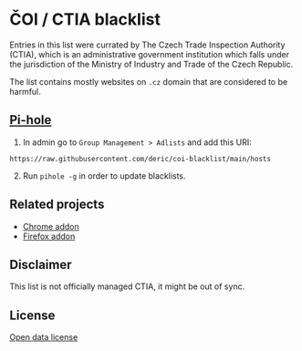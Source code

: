 # ČOI / CTIA blacklist

Entries in this list were currated by The Czech Trade Inspection Authority (CTIA), which is an administrative government institution which falls under the jurisdiction of the Ministry of Industry and Trade of the Czech Republic.

The list contains mostly websites on `.cz` domain that are considered to be harmful.

## [Pi-hole](https://pi-hole.net/)


1. In admin go to `Group Management > Adlists` and add this URI:
```
https://raw.githubusercontent.com/deric/coi-blacklist/main/hosts
```
2. Run `pihole -g` in order to update blacklists.


## Related projects

 - [Chrome addon](https://chrome.google.com/webstore/detail/rizikov%C3%A9-weby/iddkbojnnljflgkjchlpjlhpfhhbeefk?hl=cs)
 - [Firefox addon](https://addons.mozilla.org/cs/firefox/addon/rizikoveweby/)

## Disclaimer

This list is not officially managed CTIA, it might be out of sync.


## License

[Open data license](https://www.coi.cz/pro-spotrebitele/otevrena-data/licence-otevrenych-dat/)

